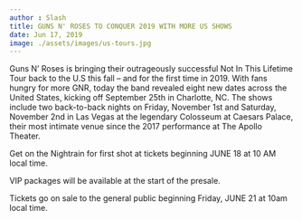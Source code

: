 ```yaml
---
author : Slash
title: GUNS N' ROSES TO CONQUER 2019 WITH MORE US SHOWS
date: Jun 17, 2019
image: ./assets/images/us-tours.jpg
---
```




Guns N’ Roses is bringing their outrageously successful Not In This Lifetime Tour back to the U.S this fall – and for the first time in 2019. With fans hungry for more GNR, today the band revealed eight new dates across the United States, kicking off September 25th in Charlotte, NC. The shows include two back-to-back nights on Friday, November 1st and Saturday, November 2nd in Las Vegas at the legendary Colosseum at Caesars Palace, their most intimate venue since the 2017 performance at The Apollo Theater.

Get on the Nightrain for first shot at tickets beginning JUNE 18 at 10 AM local time.

VIP packages will be available at the start of the presale.

Tickets go on sale to the general public beginning Friday, JUNE 21 at 10am local time.